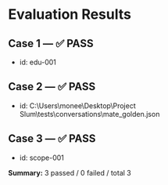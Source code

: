 # Evaluation Results

## Case 1 — ✅ PASS
- id: edu-001

## Case 2 — ✅ PASS
- id: C:\Users\monee\Desktop\Project Slum\tests\conversations\mate_golden.json

## Case 3 — ✅ PASS
- id: scope-001


**Summary:** 3 passed / 0 failed / total 3
